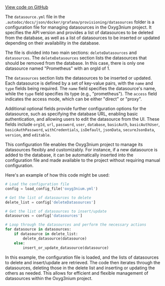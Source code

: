 [View code on GitHub](https://github.com/oxyg3nium/oxyg3nium/.autodoc/docs/json/docker/grafana/provisioning/datasources)

The `datasource.yml` file in the `.autodoc/docs/json/docker/grafana/provisioning/datasources` folder is a configuration file for managing datasources in the Oxyg3nium project. It specifies the API version and provides a list of datasources to be deleted from the database, as well as a list of datasources to be inserted or updated depending on their availability in the database.

The file is divided into two main sections: `deleteDatasources` and `datasources`. The `deleteDatasources` section lists the datasources that should be removed from the database. In this case, there is only one datasource named "Prometheus" with an orgId of 1.

The `datasources` section lists the datasources to be inserted or updated. Each datasource is defined by a set of key-value pairs, with the `name` and `type` fields being required. The `name` field specifies the datasource's name, while the `type` field specifies its type (e.g., "prometheus"). The `access` field indicates the access mode, which can be either "direct" or "proxy".

Additional optional fields provide further configuration options for the datasource, such as specifying the database URL, enabling basic authentication, and allowing users to edit the datasource from the UI. These fields include `orgId`, `url`, `password`, `user`, `database`, `basicAuth`, `basicAuthUser`, `basicAuthPassword`, `withCredentials`, `isDefault`, `jsonData`, `secureJsonData`, `version`, and `editable`.

This configuration file enables the Oxyg3nium project to manage its datasources flexibly and customizably. For instance, if a new datasource is added to the database, it can be automatically inserted into the configuration file and made available to the project without requiring manual configuration.

Here's an example of how this code might be used:

```python
# Load the configuration file
config = load_config_file('oxyg3nium.yml')

# Get the list of datasources to delete
delete_list = config['deleteDatasources']

# Get the list of datasources to insert/update
datasources = config['datasources']

# Loop through the datasources and perform the necessary actions
for datasource in datasources:
    if datasource in delete_list:
        delete_datasource(datasource)
    else:
        insert_or_update_datasource(datasource)
```

In this example, the configuration file is loaded, and the lists of datasources to delete and insert/update are retrieved. The code then iterates through the datasources, deleting those in the delete list and inserting or updating the others as needed. This allows for efficient and flexible management of datasources within the Oxyg3nium project.
